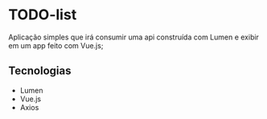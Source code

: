 # TODO-list

Aplicação simples que irá consumir uma api construída com Lumen e exibir em um app feito com Vue.js;

## Tecnologias

- Lumen
- Vue.js
- Axios
